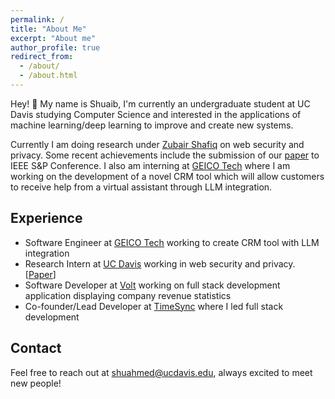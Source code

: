 ```yaml
---
permalink: /
title: "About Me"
excerpt: "About me"
author_profile: true
redirect_from:
  - /about/
  - /about.html
---
```


Hey! 👋 My name is Shuaib, I'm currently an undergraduate student at UC Davis studying Computer Science and interested in the applications of machine learning/deep learning to improve and create new systems.

Currently I am doing research under [Zubair Shafiq](https://web.cs.ucdavis.edu/~zubair/) on web security and privacy. Some recent achievements include the submission of our [paper](https://arxiv.org/abs/2406.07647) to IEEE S&P Conference. I also am interning at [GEICO Tech](https://www.geico.com/tech/) where I am working on the development of a novel CRM tool which will allow customers to receive help from a virtual assistant through LLM integration.


## Experience
- Software Engineer at [GEICO Tech](https://www.geico.com/tech/) working to create CRM tool with LLM integration
- Research Intern at [UC Davis](https://web.cs.ucdavis.edu/~zubair/) working in web security and privacy. [[Paper](https://arxiv.org/abs/2406.07647)]
- Software Developer at [Volt](https://www.textvolt.com/) working on full stack development application displaying company revenue statistics
- Co-founder/Lead Developer at [TimeSync](https://github.com/shuaibahmed01/TimeSync) where I led full stack development

## Contact
Feel free to reach out at shuahmed@ucdavis.edu, always excited to meet new people!